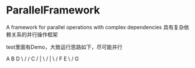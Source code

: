# ParallelFramework
A framework for parallel operations with complex dependencies 具有复杂依赖关系的并行操作框架

test里面有Demo，大致运行思路如下，尽可能并行

  A     B        D
   \   /        /
     C         / 
     |  \     /
     |   \   /
     F     E
      \   /
        G 
			
